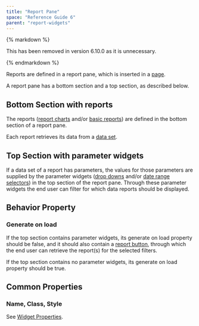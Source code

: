 ```yaml
---
title: "Report Pane"
space: "Reference Guide 6"
parent: "report-widgets"
---
```


<div class="alert alert-info">{% markdown %}

This has been removed in version 6.10.0 as it is unnecessary.

{% endmarkdown %}</div>

Reports are defined in a report pane, which is inserted in a [page](pages).

A report pane has a bottom section and a top section, as described below.

## Bottom Section with reports

The reports ([report charts](report-chart) and/or [basic reports](basic-reports)) are defined in the bottom section of a report pane.

Each report retrieves its data from a [data set](data-sets).

## Top Section with parameter widgets

If a data set of a report has parameters, the values for those parameters are supplied by the parameter widgets ([drop downs](drop-down) and/or [date range selectors](date-range-selector)) in the top section of the report pane. Through these parameter widgets the end user can filter for which data reports should be displayed.

## Behavior Property

### Generate on load

If the top section contains parameter widgets, its generate on load property should be false, and it should also contain a [report button](report-button), through which the end user can retrieve the report(s) for the selected filters.

If the top section contains no parameter widgets, its generate on load property should be true.

## Common Properties

### Name, Class, Style

See [Widget Properties](common-widget-properties).
